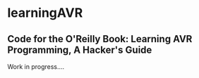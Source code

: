 learningAVR
===========

Code for the O'Reilly Book: Learning AVR Programming, A Hacker's Guide
----------------------------------------------------------------------

Work in progress....



